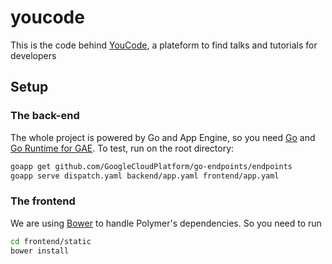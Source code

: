 # youcode

This is the code behind [YouCode](http://youcode.io/), a plateform to find talks and tutorials for developers

## Setup
### The back-end
The whole project is powered by Go and App Engine, so you need [Go](https://golang.org/) and [Go Runtime for GAE](https://cloud.google.com/appengine/docs/go/).
To test, run on the root directory:
```bash
goapp get github.com/GoogleCloudPlatform/go-endpoints/endpoints
goapp serve dispatch.yaml backend/app.yaml frontend/app.yaml
```
### The frontend
We are using [Bower](http://bower.io/) to handle Polymer's dependencies. So you need to run
```bash
cd frontend/static
bower install
```